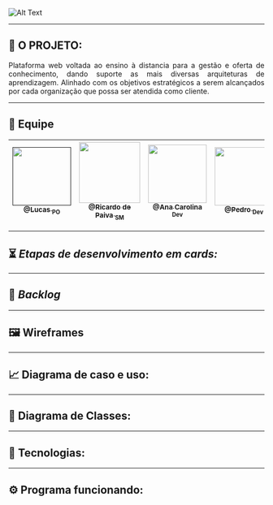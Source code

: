 
![Alt Text](https://github.com/developersapi/LMSApp/blob/main/nEDUC%20.png)

--------------------------------------------------------------------------------------------------------------------
## :microscope: O PROJETO: 

<p align="justify"> Plataforma web voltada ao ensino à distancia para a gestão e oferta de conhecimento, dando suporte as mais diversas arquiteturas de aprendizagem. Alinhado com os objetivos estratégicos a serem alcançados por cada organização que possa ser atendida como cliente. </p>


--------------------------------------------------------------------------------------------------------------------
## 	:handshake: Equipe

[<img src="https://github.com/developersapi/LMSApp/blob/main/lucas.jpg" width=115 > <br> <sub> @Lucas <sub> PO </sub>]()| [<img src="https://github.com/developersapi/LMSApp/blob/main/ricardofoto.jpg" width=120 > <br> <sub> @Ricardo de Paiva <sub> SM </sub>](https://github.com/RicardoSousaPaiva) | [<img src="" width=115 > <br> <sub> @Ana Carolina <sub> Dev </sub>](https://github.com/AnnaCMendes) | [<img src="https://github.com/developersapi/LMSApp/blob/main/pedrofs.jpg" width=115 > <br> <sub> @Pedro <sub> Dev </sub>](https://github.com/PedroSilva201)
 | :---: |:---:|:---:|:---:|

--------------------------------------------------------------------------------------------------------------------

## :hourglass_flowing_sand: **_Etapas de desenvolvimento em cards:_**

--------------------------------------------------------------------------------------------------------------------

## :bookmark: **_Backlog_**

--------------------------------------------------------------------------------------------------------------------

## :framed_picture: Wireframes

--------------------------------------------------------------------------------------------------------------------

## :chart_with_upwards_trend: Diagrama de caso e uso:

--------------------------------------------------------------------------------------------------------------------

## :tea: Diagrama de Classes:

--------------------------------------------------------------------------------------------------------------------

## :rocket: Tecnologias:

--------------------------------------------------------------------------------------------------------------------

## :gear: Programa funcionando:

